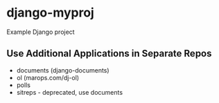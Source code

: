 # django-myproj

Example Django project

## Use Additional Applications in Separate Repos

* documents (django-documents)
* ol (marops.com/dj-ol)
* polls
* sitreps - deprecated, use documents

